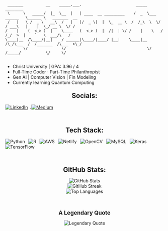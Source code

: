 ```


 _______          __    _____.___.                        _____               ________               
 \      \   _____/  |_  \__  |   | ____  __ _________    /  _  \___  ______   \______ \   _______  __
 /   |   \ /  _ \   __\  /   |   |/  _ \|  |  \_  __ \  /  /_\  \  \/ / ___\   |    |  \_/ __ \  \/ /
/    |    (  <_> )  |    \____   (  <_> )  |  /|  | \/ /    |    \   / /_/  >  |    `   \  ___/\   / 
\____|__  /\____/|__|    / ______|\____/|____/ |__|    \____|__  /\_/\___  /  /_______  /\___  >\_/  
        \/               \/                                    \/   /_____/           \/     \/                                                                                                                                                                                                     
                                                                                                                                                                                               
```


- Christ University | GPA: 3.96 / 4  
- Full-Time Coder · Part-Time Philanthropist  
- Gen AI | Computer Vision | Fin Modeling  
- Currently learning Quantum Computing

<!-- Centered heading styled like a header -->
<p align="center" style="font-weight: bold; font-size: 1.5em; margin-bottom: 0.5em;">
  Socials:
</p>

<!-- Social badges inline -->
<p>
  <a href="https://linkedin.com/in/joelalexj/">
    <img src="https://img.shields.io/badge/LinkedIn-%230077B5.svg?logo=linkedin&logoColor=white" alt="LinkedIn" style="vertical-align: middle; margin-right: 0.5em;" />
  </a>
  <a href="https://medium.com/@joelalexjohn9">
    <img src="https://img.shields.io/badge/Medium-12100E?logo=medium&logoColor=white" alt="Medium" style="vertical-align: middle; margin-right: 0.5em;" />
  </a>
</p>

<br />

<p align="center" style="font-weight: bold; font-size: 1.5em; margin-bottom: 0.5em;">
  Tech Stack:
</p>

<!-- Tech stack badges inline -->
<p>
  <img src="https://img.shields.io/badge/python-3670A0?style=for-the-badge&logo=python&logoColor=ffdd54" alt="Python" style="vertical-align: middle; margin-right: 0.5em;" />
  <img src="https://img.shields.io/badge/r-%23276DC3.svg?style=for-the-badge&logo=r&logoColor=white" alt="R" style="vertical-align: middle; margin-right: 0.5em;" />
  <img src="https://img.shields.io/badge/AWS-%23FF9900.svg?style=for-the-badge&logo=amazon-aws&logoColor=white" alt="AWS" style="vertical-align: middle; margin-right: 0.5em;" />
  <img src="https://img.shields.io/badge/netlify-%23000000.svg?style=for-the-badge&logo=netlify&logoColor=%2300C7B7" alt="Netlify" style="vertical-align: middle; margin-right: 0.5em;" />
  <img src="https://img.shields.io/badge/opencv-%23white.svg?style=for-the-badge&logo=opencv&logoColor=white" alt="OpenCV" style="vertical-align: middle; margin-right: 0.5em;" />
  <img src="https://img.shields.io/badge/mysql-4479A1.svg?style=for-the-badge&logo=mysql&logoColor=white" alt="MySQL" style="vertical-align: middle; margin-right: 0.5em;" />
  <img src="https://img.shields.io/badge/Keras-%23D00000.svg?style=for-the-badge&logo=Keras&logoColor=white" alt="Keras" style="vertical-align: middle; margin-right: 0.5em;" />
  <img src="https://img.shields.io/badge/TensorFlow-%23FF6F00.svg?style=for-the-badge&logo=TensorFlow&logoColor=white" alt="TensorFlow" style="vertical-align: middle; margin-right: 0.5em;" />
</p>

<br />

<p align="center" style="font-weight: bold; font-size: 1.5em; margin-bottom: 0.5em;">
  GitHub Stats:
</p>

<p align="center">
  <img src="https://github-readme-stats.vercel.app/api?username=heuristic-solver&theme=dark&hide_border=true&include_all_commits=false&count_private=false" alt="GitHub Stats" /><br />
  <img src="https://nirzak-streak-stats.vercel.app/?user=heuristic-solver&theme=dark&hide_border=true" alt="GitHub Streak" /><br />
  <img src="https://github-readme-stats.vercel.app/api/top-langs/?username=heuristic-solver&theme=dark&hide_border=true&include_all_commits=false&count_private=false&layout=compact" alt="Top Languages" />
</p>

<br />

<p align="center" style="font-weight: bold; font-size: 1.25em; margin-bottom: 0.5em;">
  A Legendary Quote
</p>

<p align="center">
  <img src="https://quotes-github-readme.vercel.app/api?type=horizontal&theme=radical" alt="Legendary Quote" />
</p>

<br />

<!-- Proudly created with GPRM ( https://gprm.itsvg.in ) -->
